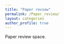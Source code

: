```yaml
---
title: "Paper review"
permalink: /Paper_review/
layout: categories
author_profile: true
---
```


Paper review space.